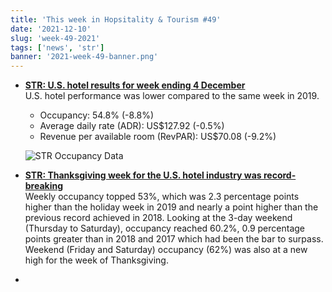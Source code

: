 ```yaml
---
title: 'This week in Hopsitality & Tourism #49'
date: '2021-12-10'
slug: 'week-49-2021'
tags: ['news', 'str']
banner: '2021-week-49-banner.png'
---
```


- **[STR: U.S. hotel results for week ending 4 December](https://str.com/press-release/str-us-hotel-results-week-ending-4-december)**  
   U.S. hotel performance was lower compared to the same week in 2019.

  - Occupancy: 54.8% (-8.8%)
  - Average daily rate (ADR): US$127.92 (-0.5%)
  - Revenue per available room (RevPAR): US$70.08 (-9.2%)

  ![STR Occupancy Data](/images/blogimages/2021-week-49-occupancy.png)

- **[STR: Thanksgiving week for the U.S. hotel industry was record-breaking](https://str.com/data-insights-blog/us-market-recovery-monitor-week-ending-27-november)**  
  Weekly occupancy topped 53%, which was 2.3 percentage points higher than the holiday week in 2019 and nearly a point higher than the previous record achieved in 2018. Looking at the 3-day weekend (Thursday to Saturday), occupancy reached 60.2%, 0.9 percentage points greater than in 2018 and 2017 which had been the bar to surpass. Weekend (Friday and Saturday) occupancy (62%) was also at a new high for the week of Thanksgiving.

- **[]()**
